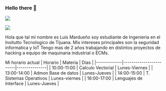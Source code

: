 ### Hello there 👋
![](https://images.cooltext.com/5582491.png) 

![]([https://media.giphy.com/media/vFKqnCdLPNOKc/giphy.gif](https://assets.materialup.com/uploads/6bf40d09-fe0d-47e2-9039-20d11ff4f659/preview.gif))

Hola que tal mi  nombre es Luis Mardueño soy estudiante de Ingenieria en el Insitutto Tecnologico de Tijuana.
Mis intereses principales son la seguridad informatica y IoT
Tengo mas de 2 años trabajando en distintos proyectos de hacking a equipo de maquinaria industrial o ECMs.

Mi horario actual
| Horario     | Materia                | Dias          |
|-------------|------------------------|---------------|
| 10:00-11:00 | Calculo Vectorial      | Lunes-Viernes |
| 13:00-14:00 | Admon Base de datos    | Lunes-Jueves  |
| 14:00-15:00 | T. Sistemas Operativos | Lunes-viernes |
| 16:00-17:00 | Lenguajes de Interface | Lunes-Jueves  |

